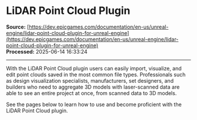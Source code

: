 # LiDAR Point Cloud Plugin

**Source:** [https://dev.epicgames.com/documentation/en-us/unreal-engine/lidar-point-cloud-plugin-for-unreal-engine](https://dev.epicgames.com/documentation/en-us/unreal-engine/lidar-point-cloud-plugin-for-unreal-engine)  
**Processed:** 2025-06-14 16:33:24

---

With the LiDAR Point Cloud plugin users can easily import, visualize, and edit point clouds saved in the most common file types. Professionals such as design visualization specialists, manufacturers, set designers, and builders who need to aggregate 3D models with laser-scanned data are able to see an entire project at once, from scanned data to 3D models.

See the pages below to learn how to use and become proficient with the LiDAR Point Cloud plugin.